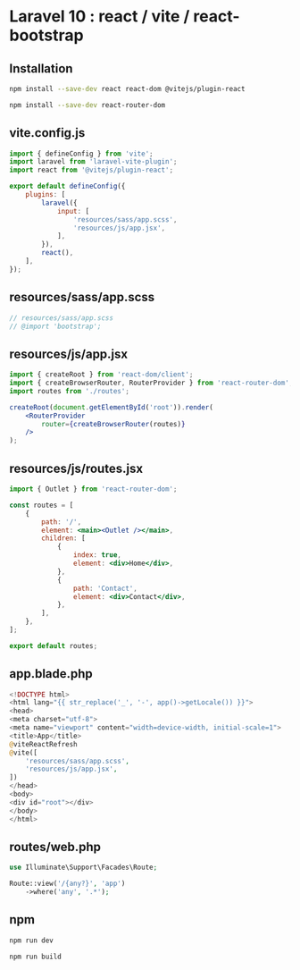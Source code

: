 # Laravel 10 : react / vite / react-bootstrap

## Installation

```sh
npm install --save-dev react react-dom @vitejs/plugin-react

npm install --save-dev react-router-dom
```

## vite.config.js

```js
import { defineConfig } from 'vite';
import laravel from 'laravel-vite-plugin';
import react from '@vitejs/plugin-react';

export default defineConfig({
    plugins: [
        laravel({
            input: [
                'resources/sass/app.scss',
                'resources/js/app.jsx',
            ],
        }),
        react(),
    ],
});
```

## resources/sass/app.scss

```scss
// resources/sass/app.scss
// @import 'bootstrap';
```

## resources/js/app.jsx

```jsx
import { createRoot } from 'react-dom/client';
import { createBrowserRouter, RouterProvider } from 'react-router-dom';
import routes from './routes';

createRoot(document.getElementById('root')).render(
    <RouterProvider
        router={createBrowserRouter(routes)}
    />
);
```

## resources/js/routes.jsx

```jsx
import { Outlet } from 'react-router-dom';

const routes = [
    {
        path: '/',
        element: <main><Outlet /></main>,
        children: [
            {
                index: true,
                element: <div>Home</div>,
            },
            {
                path: 'Contact',
                element: <div>Contact</div>,
            },
        ],
    },
];

export default routes;
```

## app.blade.php

```php
<!DOCTYPE html>
<html lang="{{ str_replace('_', '-', app()->getLocale()) }}">
<head>
<meta charset="utf-8">
<meta name="viewport" content="width=device-width, initial-scale=1">
<title>App</title>
@viteReactRefresh
@vite([
    'resources/sass/app.scss',
    'resources/js/app.jsx',
])
</head>
<body>
<div id="root"></div>
</body>
</html>
```

## routes/web.php

```php
use Illuminate\Support\Facades\Route;

Route::view('/{any?}', 'app')
    ->where('any', '.*');
```

## npm

```sh
npm run dev
```

```sh
npm run build
```
